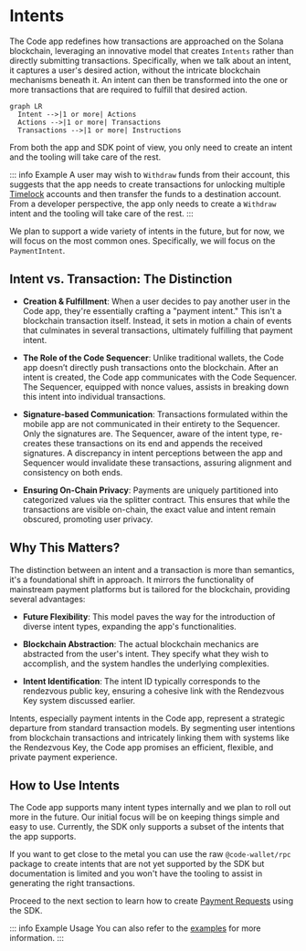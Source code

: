 # Intents
The Code app redefines how transactions are approached on the Solana blockchain, leveraging an innovative model that creates `Intents` rather than directly submitting transactions. Specifically, when we talk about an intent, it captures a user's desired action, without the intricate blockchain mechanisms beneath it. An intent can then be transformed into the one or more transactions that are required to fulfill that desired action. 

```mermaid
graph LR
  Intent -->|1 or more| Actions
  Actions -->|1 or more| Transactions
  Transactions -->|1 or more| Instructions
```

From both the app and SDK point of view, you only need to create an intent and the tooling will take care of the rest.

::: info Example
A user may wish to `Withdraw` funds from their account, this suggests that the app needs to create transactions for unlocking multiple [Timelock](../reference/timelock) accounts and then transfer the funds to a destination account. From a developer perspective, the app only needs to create a `Withdraw` intent and the tooling will take care of the rest. 
:::

We plan to support a wide variety of intents in the future, but for now, we will focus on the most common ones. Specifically, we will focus on the `PaymentIntent`.

## Intent vs. Transaction: The Distinction
* **Creation & Fulfillment**: When a user decides to pay another user in the Code app, they're essentially crafting a "payment intent." This isn't a blockchain transaction itself. Instead, it sets in motion a chain of events that culminates in several transactions, ultimately fulfilling that payment intent.

* **The Role of the Code Sequencer**: Unlike traditional wallets, the Code app doesn’t directly push transactions onto the blockchain. After an intent is created, the Code app communicates with the Code Sequencer. The Sequencer, equipped with nonce values, assists in breaking down this intent into individual transactions.

* **Signature-based Communication**: Transactions formulated within the mobile app are not communicated in their entirety to the Sequencer. Only the signatures are. The Sequencer, aware of the intent type, re-creates these transactions on its end and appends the received signatures. A discrepancy in intent perceptions between the app and Sequencer would invalidate these transactions, assuring alignment and consistency on both ends.

* **Ensuring On-Chain Privacy**: Payments are uniquely partitioned into categorized values via the splitter contract. This ensures that while the transactions are visible on-chain, the exact value and intent remain obscured, promoting user privacy.


## Why This Matters?
The distinction between an intent and a transaction is more than semantics, it's a foundational shift in approach. It mirrors the functionality of mainstream payment platforms but is tailored for the blockchain, providing several advantages:

* **Future Flexibility**: This model paves the way for the introduction of diverse intent types, expanding the app's functionalities.

* **Blockchain Abstraction**: The actual blockchain mechanics are abstracted from the user's intent. They specify what they wish to accomplish, and the system handles the underlying complexities.

* **Intent Identification**: The intent ID typically corresponds to the rendezvous public key, ensuring a cohesive link with the Rendezvous Key system discussed earlier.

Intents, especially payment intents in the Code app, represent a strategic departure from standard transaction models. By segmenting user intentions from blockchain transactions and intricately linking them with systems like the Rendezvous Key, the Code app promises an efficient, flexible, and private payment experience.

## How to Use Intents

The Code app supports many intent types internally and we plan to roll out more in the future. Our initial focus will be on keeping things simple and easy to use. Currently, the SDK  only supports a subset of the intents that the app supports. 

If you want to get close to the metal you can use the raw `@code-wallet/rpc` package to create intents that are not yet supported by the SDK but documentation is limited and you won't have the tooling to assist in generating the right transactions.

Proceed to the next section to learn how to create [Payment Requests](./payment-requests.md) using the SDK.

::: info Example Usage
You can also refer to the [examples](../examples/payment-verification) for more information.
:::
